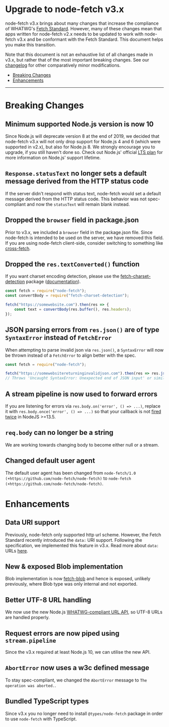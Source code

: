 # Upgrade to node-fetch v3.x

node-fetch v3.x brings about many changes that increase the compliance of
WHATWG's [Fetch Standard][whatwg-fetch]. However, many of these changes mean
that apps written for node-fetch v2.x needs to be updated to work with
node-fetch v3.x and be conformant with the Fetch Standard. This document helps
you make this transition.

Note that this document is not an exhaustive list of all changes made in v3.x,
but rather that of the most important breaking changes. See our [changelog] for
other comparatively minor modifications.

- [Breaking Changes](#breaking)
- [Enhancements](#enhancements)

---

<a id="breaking"></a>

# Breaking Changes

## Minimum supported Node.js version is now 10

Since Node.js will deprecate version 8 at the end of 2019, we decided that node-fetch v3.x will not only drop support for Node.js 4 and 6 (which were supported in v2.x), but also for Node.js 8. We strongly encourage you to upgrade, if you still haven't done so. Check out Node.js' official [LTS plan] for more information on Node.js' support lifetime.

## `Response.statusText` no longer sets a default message derived from the HTTP status code

If the server didn't respond with status text, node-fetch would set a default message derived from the HTTP status code. This behavior was not spec-compliant and now the `statusText` will remain blank instead.

## Dropped the `browser` field in package.json

Prior to v3.x, we included a `browser` field in the package.json file. Since node-fetch is intended to be used on the server, we have removed this field. If you are using node-fetch client-side, consider switching to something like [cross-fetch].

## Dropped the `res.textConverted()` function

If you want charset encoding detection, please use the [fetch-charset-detection] package ([documentation][fetch-charset-detection-docs]).

```js
const fetch = require("node-fetch");
const convertBody = require("fetch-charset-detection");

fetch("https://somewebsite.com").then(res => {
	const text = convertBody(res.buffer(), res.headers);
});
```

## JSON parsing errors from `res.json()` are of type `SyntaxError` instead of `FetchError`

When attempting to parse invalid json via `res.json()`, a `SyntaxError` will now be thrown instead of a `FetchError` to align better with the spec.

```js
const fetch = require("node-fetch");

fetch("https://somewebsitereturninginvalidjson.com").then(res => res.json())
// Throws 'Uncaught SyntaxError: Unexpected end of JSON input' or similar.
```

## A stream pipeline is now used to forward errors

If you are listening for errors via `res.body.on('error', () => ...)`, replace it with `res.body.once('error', () => ...)` so that your callback is not [fired twice](https://github.com/node-fetch/node-fetch/issues/668#issuecomment-569386115) in NodeJS >=13.5.

## `req.body` can no longer be a string

We are working towards changing body to become either null or a stream.

## Changed default user agent

The default user agent has been changed from `node-fetch/1.0 (+https://github.com/node-fetch/node-fetch)` to `node-fetch (+https://github.com/node-fetch/node-fetch)`.

# Enhancements

## Data URI support

Previously, node-fetch only supported http url scheme. However, the Fetch Standard recently introduced the `data:` URI support. Following the specification, we implemented this feature in v3.x. Read more about `data:` URLs [here][data-url].

## New & exposed Blob implementation

Blob implementation is now [fetch-blob] and hence is exposed, unlikely previously, where Blob type was only internal and not exported.

## Better UTF-8 URL handling

We now use the new Node.js [WHATWG-compliant URL API][whatwg-nodejs-url], so UTF-8 URLs are handled properly.

## Request errors are now piped using `stream.pipeline`

Since the v3.x required at least Node.js 10, we can utilise the new API.

## `AbortError` now uses a w3c defined message

To stay spec-compliant, we changed the `AbortError` message to `The operation was aborted.`.

## Bundled TypeScript types

Since v3.x you no longer need to install `@types/node-fetch` package in order to use `node-fetch` with TypeScript.

[whatwg-fetch]: https://fetch.spec.whatwg.org/
[data-url]: https://fetch.spec.whatwg.org/#data-url-processor
[LTS plan]: https://github.com/nodejs/LTS#lts-plan
[cross-fetch]: https://github.com/lquixada/cross-fetch
[fetch-charset-detection]: https://github.com/Richienb/fetch-charset-detection
[fetch-charset-detection-docs]: https://richienb.github.io/fetch-charset-detection/globals.html#convertbody
[fetch-blob]: https://github.com/bitinn/fetch-blob#readme
[whatwg-nodejs-url]: https://nodejs.org/api/url.html#url_the_whatwg_url_api
[changelog]: CHANGELOG.md
